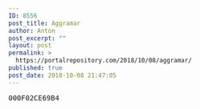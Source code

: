 ```yaml
---
ID: 8556
post_title: Aggramar
author: Anton
post_excerpt: ""
layout: post
permalink: >
  https://portalrepository.com/2018/10/08/aggramar/
published: true
post_date: 2018-10-08 21:47:05
---
```

<pre>000F02CE69B4</pre>